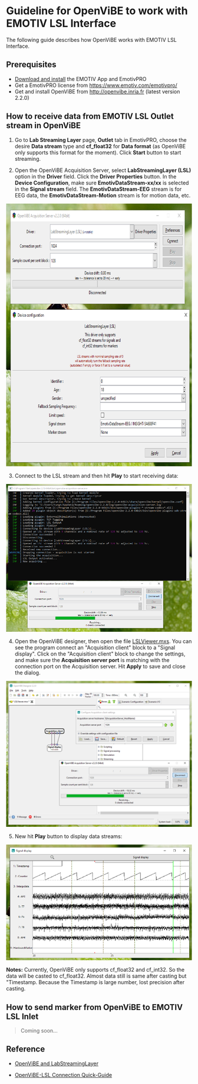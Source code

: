 # Guideline for OpenViBE to work with EMOTIV LSL Interface

The following guide describes how OpenViBE works with EMOTIV LSL Interface.

## Prerequisites
* [Download and install](https://www.emotiv.com/developer/) the EMOTIV App and EmotivPRO
* Get a EmotivPRO license from https://www.emotiv.com/emotivpro/
* Get and install OpenViBE from http://openvibe.inria.fr (latest version 2.2.0)

## How to receive data from EMOTIV LSL Outlet stream in OpenViBE

1. Go to **Lab Streaming Layer** page, **Outlet** tab in EmotivPRO, choose the desire **Data stream** type and **cf_float32**  for **Data format** (as OpenViBE only supports this format for the moment).
Click **Start** button to start streaming.

2. Open the OpenViBE Acquisition Server, select **LabStreamingLayer (LSL)** option in the **Driver** field. Click the **Driver Properties** button. In the **Device Configuration**, make sure **EmotivDataStream-xx/xx** is selected in the **Signal stream** field.
The **EmotivDataStream-EEG** stream is for EEG data, the **EmotivDataStream-Motion** stream is for motion data, etc.
<p align="center">
  <img width="779" height="711" src="https://github.com/Emotiv/labstreaminglayer/blob/emotiv-lsl/docs/images/openvibe-config.png">
</p>

3. Connect to the LSL stream and then hit **Play** to start receiving data:
<p align="center">
  <img src="https://github.com/Emotiv/labstreaminglayer/blob/emotiv-lsl/docs/images/openvibe-play-receivedata.png">
</p>

4. Open the OpenViBE designer, then open the file [LSLViewer.mxs](./LSLViewer.mxs). You can see the program connect an "Acquisition client" block to a "Signal display".
Click on the "Acquisition client" block to change the settings, and make sure the **Acquisition server port** is matching with the connection port on the Acquisition server.
Hit **Apply** to save and close the dialog.
<p align="center">
  <img src="https://github.com/Emotiv/labstreaminglayer/blob/emotiv-lsl/docs/images/openvibe-config-designer.png">
</p>

5. New hit **Play** button to display data streams:
<p align="center">
  <img src="https://github.com/Emotiv/labstreaminglayer/blob/emotiv-lsl/docs/images/openvibe-data-graph.png">
</p>


**Notes:** Currently, OpenViBE only supports cf_float32 and cf_int32. So the data will be casted to cf_float32. Almost data still is same after casting but "Timestamp. Because the Timestamp is large number, lost precision after casting.


## How to send marker from OpenViBE to EMOTIV LSL Inlet

> Coming soon...

## Reference

* [OpenViBE and LabStreamingLayer](http://openvibe.inria.fr/how-to-use-labstreaminglayer-in-openvibe/)

* [OpenViBE-LSL Connection Quick-Guide](https://bitalino.com/docs/quick_guide_OpenVIBE.pdf)

